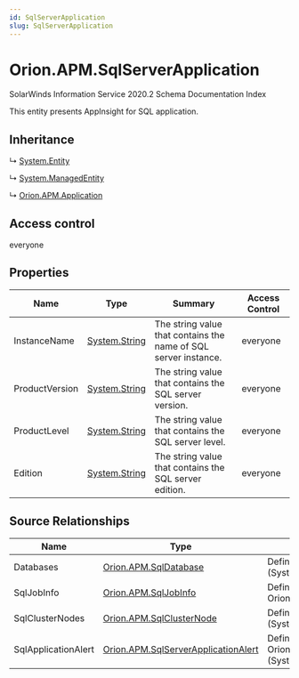```yaml
---
id: SqlServerApplication
slug: SqlServerApplication
---
```


# Orion.APM.SqlServerApplication

SolarWinds Information Service 2020.2 Schema Documentation Index

This entity presents AppInsight for SQL application.

## Inheritance

↳ [System.Entity](./../System/Entity)

↳ [System.ManagedEntity](./../System/ManagedEntity)

↳ [Orion.APM.Application](./../Orion.APM/Application)

## Access control

everyone

## Properties

| Name | Type | Summary | Access Control |
| ------ | ------ | ------ | ------ |
| InstanceName | [System.String](https://docs.microsoft.com/en-us/dotnet/api/system.string) | The string value that contains the name of SQL server instance. | everyone |
| ProductVersion | [System.String](https://docs.microsoft.com/en-us/dotnet/api/system.string) | The string value that contains the SQL server version. | everyone |
| ProductLevel | [System.String](https://docs.microsoft.com/en-us/dotnet/api/system.string) | The string value that contains the SQL server level. | everyone |
| Edition | [System.String](https://docs.microsoft.com/en-us/dotnet/api/system.string) | The string value that contains the SQL server edition. | everyone |

## Source Relationships

| Name | Type | Notes |
| ------ | ------ | ------ |
| Databases | [Orion.APM.SqlDatabase](./../Orion.APM/SqlDatabase) | Defined by relationship Orion.APM.SqlServerHostsSqlDatabase (System.Hosting) |
| SqlJobInfo | [Orion.APM.SqlJobInfo](./../Orion.APM/SqlJobInfo) | Defined by relationship Orion.APM.SqlServerApplicationHostsSqlJobInfo (System.Hosting) |
| SqlClusterNodes | [Orion.APM.SqlClusterNode](./../Orion.APM/SqlClusterNode) | Defined by relationship Orion.APM.SqlServerHostsSqlClusterNodes (System.Hosting) |
| SqlApplicationAlert | [Orion.APM.SqlServerApplicationAlert](./../Orion.APM/SqlServerApplicationAlert) | Defined by relationship Orion.APM.SqlServerApplicationAlertReferencesSqlServerApplication (System.Reference) |

